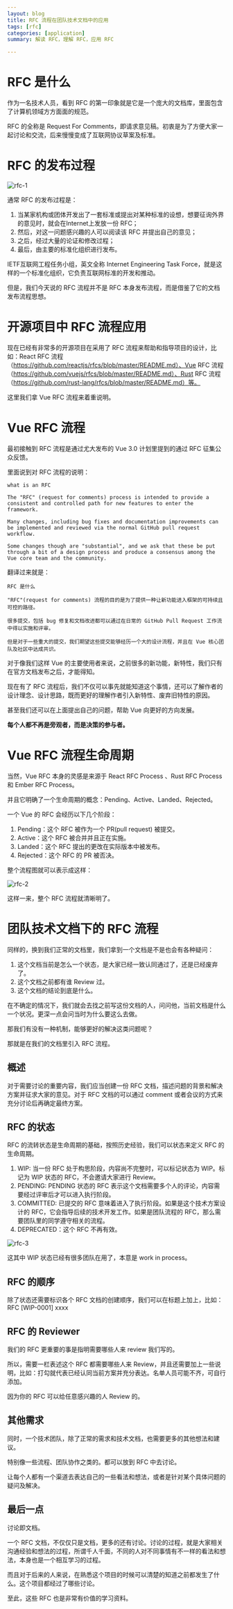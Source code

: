 ```yaml
---
layout: blog
title: RFC 流程在团队技术文档中的应用
tags: [rfc]
categories: [application]
summary: 解读 RFC，理解 RFC，应用 RFC

---
```

# RFC 是什么
作为一名技术人员，看到 RFC 的第一印象就是它是一个庞大的文档库，里面包含了计算机领域方方面面的规范。

RFC 的全称是 Request For Comments，即请求意见稿。初衷是为了方便大家一起讨论和交流，后来慢慢变成了互联网协议草案及标准。

# RFC 的发布过程

![rfc-1](/static/img/rfc-1.png)

通常 RFC 的发布过程是：

1. 当某家机构或团体开发出了一套标准或提出对某种标准的设想，想要征询外界的意见时，就会在Internet上发放一份 RFC；
2. 然后，对这一问题感兴趣的人可以阅读该 RFC 并提出自己的意见；
3. 之后，经过大量的论证和修改过程；
4. 最后，由主要的标准化组织进行发布。

IETF互联网工程任务小组，英文全称 Internet Engineering Task Force，就是这样的一个标准化组织，它负责互联网标准的开发和推动。

但是，我们今天说的 RFC 流程并不是 RFC 本身发布流程，而是借鉴了它的文档发布流程思想。

# 开源项目中 RFC 流程应用

现在已经有非常多的开源项目在采用了 RFC 流程来帮助和指导项目的设计，比如：React RFC 流程（https://github.com/reactjs/rfcs/blob/master/README.md）、Vue RFC 流程（https://github.com/vuejs/rfcs/blob/master/README.md）、Rust RFC 流程（https://github.com/rust-lang/rfcs/blob/master/README.md）等。

这里我们拿 Vue RFC 流程来着重说明。

# Vue RFC 流程

最初接触到 RFC 流程是通过尤大发布的 Vue 3.0 计划里提到的通过 RFC 征集公众反馈。

里面说到对 RFC 流程的说明：

    what is an RFC

    The "RFC" (request for comments) process is intended to provide a consistent and controlled path for new features to enter the framework.

    Many changes, including bug fixes and documentation improvements can be implemented and reviewed via the normal GitHub pull request workflow.

    Some changes though are "substantial", and we ask that these be put through a bit of a design process and produce a consensus among the Vue core team and the community.

翻译过来就是：

    RFC 是什么

    "RFC"(request for comments) 流程的目的是为了提供一种让新功能进入框架的可持续且可控的路径。

    很多提交，包括 bug 修复和文档改进都可以通过在日常的 GitHub Pull Request 工作流中得以实施和评审。

    但是对于一些重大的提交，我们期望这些提交能够经历一个大的设计流程，并且在 Vue 核心团队及社区中达成共识。

对于像我们这样 Vue 的主要使用者来说，之前很多的新功能，新特性，我们只有在官方文档发布之后，才能得知。

现在有了 RFC 流程后，我们不仅可以事先就能知道这个事情，还可以了解作者的设计理念、设计思路，既而更好的理解作者引入新特性、废弃旧特性的原因。

甚至我们还可以在上面提出自己的问题，帮助 Vue 向更好的方向发展。

**每个人都不再是旁观者，而是决策的参与者。**

# Vue RFC 流程生命周期
当然，Vue RFC 本身的灵感是来源于 React RFC Process 、Rust RFC Process 和 Ember RFC Process。

并且它明确了一个生命周期的概念：Pending、Active、Landed、Rejected。

一个 Vue 的 RFC 会经历以下几个阶段：

1. Pending：这个 RFC 被作为一个 PR(pull request) 被提交。
2. Active：这个 RFC 被合并并且正在实施。
3. Landed：这个 RFC 提出的更改在实际版本中被发布。
4. Rejected：这个 RFC 的 PR 被否决。

整个流程图就可以表示成这样：

![rfc-2](/static/img/rfc-2.png)

这样一来，整个 RFC 流程就清晰明了。

# 团队技术文档下的 RFC 流程

同样的，换到我们正常的文档里，我们拿到一个文档是不是也会有各种疑问：

1. 这个文档当前是怎么一个状态，是大家已经一致认同通过了，还是已经废弃了。
2. 这个文档之前都有谁 Review 过。
3. 这个文档的结论到底是什么。

在不确定的情况下，我们就会去找之前写这份文档的人，问问他，当前文档是什么一个状况。更深一点会问当时为什么要这么去做。

那我们有没有一种机制，能够更好的解决这类问题呢？

那就是在我们的文档里引入 RFC 流程。

## 概述
对于需要讨论的重要内容，我们应当创建一份 RFC 文档，描述问题的背景和解决方案并征求大家的意见。对于 RFC 文档的可以通过 comment 或者会议的方式来充分讨论后再确定最终方案。

## RFC 的状态
RFC 的流转状态是生命周期的基础，按照历史经验，我们可以状态来定义 RFC 的生命周期。

1. WIP: 当一份 RFC 处于构思阶段，内容尚不完整时，可以标记状态为 WIP。标记为 WIP 状态的 RFC，不会邀请大家进行 Review。
2. PENDING: PENDING 状态的 RFC 表示这个文档需要多个人的评论，内容需要经过评审后才可以进入执行阶段。
3. COMMITTED: 已提交的 RFC 意味着进入了执行阶段。如果是这个技术方案设计的 RFC，它会指导后续的技术开发工作。如果是团队流程的 RFC，那么需要团队里的同学遵守相关的流程。
4. DEPRECATED：这个 RFC 不再有效。

![rfc-3](/static/img/rfc-3.png)

这其中 WIP 状态已经有很多团队在用了，本意是 work in process。

## RFC 的顺序
除了状态还需要标识各个 RFC 文档的创建顺序，我们可以在标题上加上，比如：RFC [WIP-0001] xxxx

## RFC 的 Reviewer
我们的 RFC 更重要的事是指明需要哪些人来 review 我们写的。

所以，需要一栏表述这个 RFC 都需要哪些人来 Review，并且还需要加上一些说明，比如：打勾就代表已经认同当前方案并充分表达。名单人员可能不齐，可自行添加。

因为你的 RFC 可以给任意感兴趣的人 Review 的。

## 其他需求
同时，一个技术团队，除了正常的需求和技术文档，也需要更多的其他想法和建议。

特别像一些流程、团队协作之类的。都可以放到 RFC 中去讨论。

让每个人都有一个渠道去表达自己的一些看法和想法，或者是针对某个具体问题的疑问及解决。

## 最后一点
讨论即文档。

一个 RFC 文档，不仅仅只是文档，更多的还有讨论。讨论的过程，就是大家相关沟通经验和想法的过程，所谓千人千面，不同的人对不同事情有不一样的看法和想法，本身也是一个相互学习的过程。

而且对于后来的人来说，在熟悉这个项目的时候可以清楚的知道之前都发生了什么。这个项目都经过了哪些讨论。

至此，这些 RFC 也是非常有价值的学习资料。
